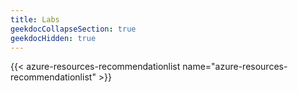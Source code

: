 ```yaml
---
title: Labs
geekdocCollapseSection: true
geekdocHidden: true
---
```


{{< azure-resources-recommendationlist name="azure-resources-recommendationlist" >}}
